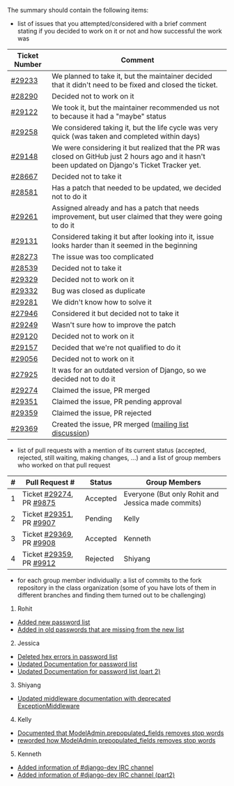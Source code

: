 The summary should contain the following items:

- list of issues that you attempted/considered with a brief comment stating if you decided to work on it or not and how successful the work was

|                  **Ticket Number**                  |        **Comment**                |
|-----------------------------------------------------|-----------------------------------|
|[#29233](https://code.djangoproject.com/ticket/29233)|We planned to take it, but the maintainer decided that it didn't need to be fixed and closed the ticket.|
|[#28290](https://code.djangoproject.com/ticket/28290)|Decided not to work on it          |
|[#29122](https://code.djangoproject.com/ticket/29122)|We took it, but the maintainer recommended us not to because it had a "maybe" status|
|[#29258](https://code.djangoproject.com/ticket/29258)|We considered taking it, but the life cycle was very quick (was taken and completed within days)|
|[#29148](https://code.djangoproject.com/ticket/29148)|We were considering it but realized that the PR was closed on GitHub just 2 hours ago and it hasn't been updated on Django's Ticket Tracker yet.|
|[#28667](https://code.djangoproject.com/ticket/28667)|Decided not to take it|
|[#28581](https://code.djangoproject.com/ticket/28581)|Has a patch that needed to be updated, we decided not to do it|
|[#29261](https://code.djangoproject.com/ticket/29261)|Assigned already and has a patch that needs improvement, but user claimed that they were going to do it|
|[#29131](https://code.djangoproject.com/ticket/29131)|Considered taking it but after looking into it, issue looks harder than it seemed in the beginning|
|[#28273](https://code.djangoproject.com/ticket/28273)|The issue was too complicated|
|[#28539](https://code.djangoproject.com/ticket/28539)|Decided not to take it|
|[#29329](https://code.djangoproject.com/ticket/29329)|Decided not to work on it|
|[#29332](https://code.djangoproject.com/ticket/29332)|Bug was closed as duplicate|
|[#29281](https://code.djangoproject.com/ticket/29281)|We didn't know how to solve it|
|[#27946](https://code.djangoproject.com/ticket/27946)|Considered it but decided not to take it|
|[#29249](https://code.djangoproject.com/ticket/29249)|Wasn't sure how to improve the patch|
|[#29120](https://code.djangoproject.com/ticket/29120)|Decided not to work on it|
|[#29157](https://code.djangoproject.com/ticket/29157)|Decided that we're not qualified to do it|
|[#29056](https://code.djangoproject.com/ticket/29056)|Decided not to work on it|
|[#27925](https://code.djangoproject.com/ticket/27925)|It was for an outdated version of Django, so we decided not to do it|
|[#29274](https://code.djangoproject.com/ticket/29274)|Claimed the issue, PR merged|
|[#29351](https://code.djangoproject.com/ticket/29351)|Claimed the issue, PR pending approval|
|[#29359](https://code.djangoproject.com/ticket/29359)|Claimed the issue, PR rejected|
|[#29369](https://code.djangoproject.com/ticket/29369)|Created the issue, PR merged ([mailing list discussion](https://groups.google.com/forum/?utm_medium=email&utm_source=footer#!topic/django-developers/-rrIRia5IuU))|


- list of pull requests with a mention of its current status (accepted, rejected, still waiting, making changes, ...) and a list of group members who worked on that pull request

|#|Pull Request #|Status|Group Members|
|-|--------------|------|-------------|
|1|Ticket [#29274](https://code.djangoproject.com/ticket/29274), PR [#9875](https://github.com/django/django/pull/9875)|Accepted|Everyone (But only Rohit and Jessica made commits)|
|2|Ticket [#29351](https://code.djangoproject.com/ticket/29351), PR [#9907](https://github.com/django/django/pull/9907)|Pending|Kelly|
|3|Ticket [#29369](https://code.djangoproject.com/ticket/29369), PR [#9908](https://github.com/django/django/pull/9908)|Accepted|Kenneth|
|4|Ticket [#29359](https://code.djangoproject.com/ticket/29359), PR [#9912](https://github.com/django/django/pull/9912)|Rejected|Shiyang|

- for each group member individually: a list of commits to the fork repository in the class organization (some of you have lots of them in different branches and finding them turned out to be challenging)

1. Rohit
- [Added new password list](https://github.com/django/django/commit/53efaa80a46a412d11b341b38643360686acf9d3)
- [Added in old passwords that are missing from the new list](https://github.com/django/django/commit/6a609490477cabfaf5f83485099ca7a3bc276b8c)
2. Jessica
- [Deleted hex errors in password list](https://github.com/django/django/commit/3dfd731662325b803a910a25d5587e82191c2bd9)
- [Updated Documentation for password list](https://github.com/django/django/commit/7c3e0cee0f9045d1e87bef7ced5b6b8b5af6555d)
- [Updated Documentation for password list (part 2)](https://github.com/django/django/commit/afbe18cd23efe20ca63afd4f0dafeb34fb079c7d)
3. Shiyang	
- [Updated middleware documentation with deprecated ExceptionMiddleware](https://github.com/nyu-ossd-s18/django/commit/c03c398181c4183843c1cda00603d698fd1562d5)
4. Kelly
- [Documented that ModelAdmin.prepopulated_fields removes stop words](https://github.com/nyu-ossd-s18/django/commit/b1d990c195de04620683b5fc0e524bc3d9b5813a)
- [reworded how ModelAdmin.prepopulated_fields removes stop words](https://github.com/django/django/pull/9907/commits/e14b9a0e6dc93d74d3957709ec29102febabfe59)
5. Kenneth
- [Added information of #django-dev IRC channel](https://github.com/nyu-ossd-s18/django/commit/8754e763c3cdeffa26cd081b93fdb86dc288058a)
- [Added information of #django-dev IRC channel (part2)](https://github.com/nyu-ossd-s18/django/commit/4eb44ea943b7c2c239997f6ad1c229926ef1b267)
